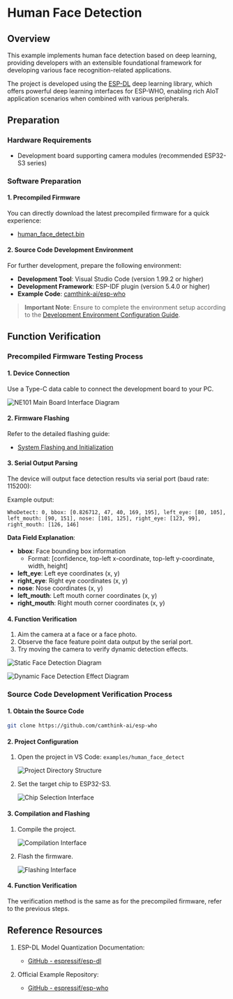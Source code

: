 # Human Face Detection

## Overview

This example implements human face detection based on deep learning, providing developers with an extensible foundational framework for developing various face recognition-related applications.

The project is developed using the [ESP-DL](https://github.com/espressif/esp-dl) deep learning library, which offers powerful deep learning interfaces for ESP-WHO, enabling rich AIoT application scenarios when combined with various peripherals.

## Preparation

### Hardware Requirements

- Development board supporting camera modules (recommended ESP32-S3 series)

### Software Preparation

#### 1. Precompiled Firmware

You can directly download the latest precompiled firmware for a quick experience:
- [human_face_detect.bin](https://github.com/camthink-ai/esp-who/blob/master/bin)

#### 2. Source Code Development Environment

For further development, prepare the following environment:
- **Development Tool**: Visual Studio Code (version 1.99.2 or higher)
- **Development Framework**: ESP-IDF plugin (version 5.4.0 or higher)
- **Example Code**: [camthink-ai/esp-who](https://github.com/camthink-ai/esp-who)

> **Important Note**: Ensure to complete the environment setup according to the [Development Environment Configuration Guide](./../Software%20Guide/Development%20Environment%20Setup).

## Function Verification

### Precompiled Firmware Testing Process

#### 1. Device Connection

Use a Type-C data cable to connect the development board to your PC.

![NE101 Main Board Interface Diagram](/img/NE101_Main_Board2.png)

#### 2. Firmware Flashing

Refer to the detailed flashing guide:
- [System Flashing and Initialization](./../Software%20Guide/System%20Flashing%20and%20Initialization)

#### 3. Serial Output Parsing

The device will output face detection results via serial port (baud rate: 115200):

Example output:
```
WhoDetect: 0, bbox: [0.826712, 47, 40, 169, 195], left_eye: [80, 105], left_mouth: [90, 151], nose: [101, 125], right_eye: [123, 99], right_mouth: [126, 146]
```

**Data Field Explanation**:
- **bbox**: Face bounding box information
  - Format: [confidence, top-left x-coordinate, top-left y-coordinate, width, height]
- **left_eye**: Left eye coordinates (x, y)
- **right_eye**: Right eye coordinates (x, y)
- **nose**: Nose coordinates (x, y)
- **left_mouth**: Left mouth corner coordinates (x, y)
- **right_mouth**: Right mouth corner coordinates (x, y)

#### 4. Function Verification

1. Aim the camera at a face or a face photo.
2. Observe the face feature point data output by the serial port.
3. Try moving the camera to verify dynamic detection effects.

![Static Face Detection Diagram](/img/NE101_example_human_detect_1.png)

![Dynamic Face Detection Effect Diagram](/img/NE101_example_human_detect.gif)

### Source Code Development Verification Process

#### 1. Obtain the Source Code

```bash
git clone https://github.com/camthink-ai/esp-who
```

#### 2. Project Configuration

1. Open the project in VS Code: `examples/human_face_detect`
   
   ![Project Directory Structure](/img/NE101_human_face_detect_dir.png)

2. Set the target chip to ESP32-S3.

   ![Chip Selection Interface](/img/NE101_idf_IC.png)

#### 3. Compilation and Flashing

1. Compile the project.

   ![Compilation Interface](/img/NE101_idf_build.png)

2. Flash the firmware.

   ![Flashing Interface](/img/NE101_idf_flash.png)

#### 4. Function Verification

The verification method is the same as for the precompiled firmware, refer to the previous steps.

## Reference Resources

1. ESP-DL Model Quantization Documentation:
   - [GitHub - espressif/esp-dl](https://github.com/espressif/esp-dl?tab=readme-ov-file)

2. Official Example Repository:
   - [GitHub - espressif/esp-who](https://github.com/espressif/esp-who/tree/master)